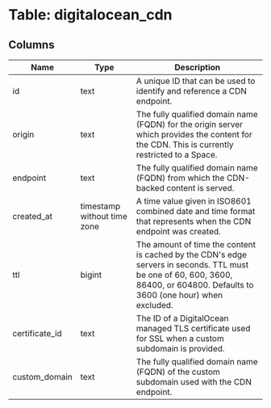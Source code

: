 
# Table: digitalocean_cdn

## Columns
| Name        | Type           | Description  |
| ------------- | ------------- | -----  |
|id|text|A unique ID that can be used to identify and reference a CDN endpoint.|
|origin|text|The fully qualified domain name (FQDN) for the origin server which provides the content for the CDN. This is currently restricted to a Space.|
|endpoint|text|The fully qualified domain name (FQDN) from which the CDN-backed content is served.|
|created_at|timestamp without time zone|A time value given in ISO8601 combined date and time format that represents when the CDN endpoint was created.|
|ttl|bigint|The amount of time the content is cached by the CDN's edge servers in seconds. TTL must be one of 60, 600, 3600, 86400, or 604800. Defaults to 3600 (one hour) when excluded.|
|certificate_id|text|The ID of a DigitalOcean managed TLS certificate used for SSL when a custom subdomain is provided.|
|custom_domain|text|The fully qualified domain name (FQDN) of the custom subdomain used with the CDN endpoint.|
